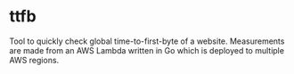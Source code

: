 # ttfb

Tool to quickly check global time-to-first-byte of a website. Measurements are made from an AWS Lambda written in Go which is deployed to multiple AWS regions.